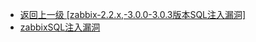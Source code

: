 - [返回上一级 [zabbix-2.2.x,-3.0.0-3.0.3版本SQL注入漏洞]](/5、服务器应用漏洞/zabbix/zabbix-2.2.x,-3.0.0-3.0.3版本SQL注入漏洞)
- [zabbixSQL注入漏洞](/5、服务器应用漏洞/zabbix/zabbix-2.2.x,-3.0.0-3.0.3版本SQL注入漏洞/zabbixSQL注入漏洞/)
